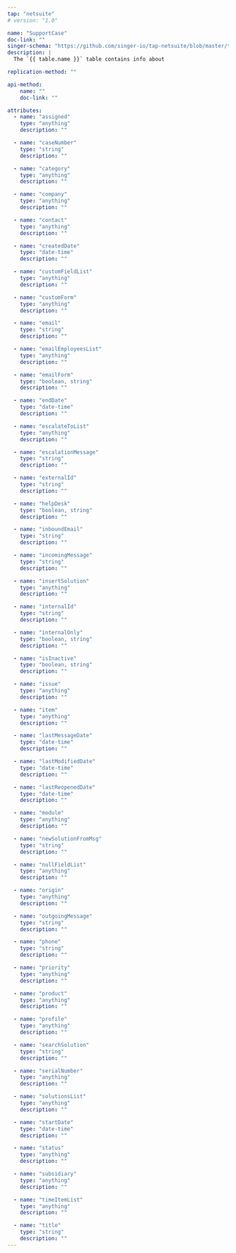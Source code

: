 ```yaml
---
tap: "netsuite"
# version: "1.0"

name: "SupportCase"
doc-link: ""
singer-schema: "https://github.com/singer-io/tap-netsuite/blob/master/tap_netsuite/schemas/SupportCase.json"
description: |
  The `{{ table.name }}` table contains info about 

replication-method: ""

api-method:
    name: ""
    doc-link: ""

attributes:
  - name: "assigned"
    type: "anything"
    description: ""

  - name: "caseNumber"
    type: "string"
    description: ""

  - name: "category"
    type: "anything"
    description: ""

  - name: "company"
    type: "anything"
    description: ""

  - name: "contact"
    type: "anything"
    description: ""

  - name: "createdDate"
    type: "date-time"
    description: ""

  - name: "customFieldList"
    type: "anything"
    description: ""

  - name: "customForm"
    type: "anything"
    description: ""

  - name: "email"
    type: "string"
    description: ""

  - name: "emailEmployeesList"
    type: "anything"
    description: ""

  - name: "emailForm"
    type: "boolean, string"
    description: ""

  - name: "endDate"
    type: "date-time"
    description: ""

  - name: "escalateToList"
    type: "anything"
    description: ""

  - name: "escalationMessage"
    type: "string"
    description: ""

  - name: "externalId"
    type: "string"
    description: ""

  - name: "helpDesk"
    type: "boolean, string"
    description: ""

  - name: "inboundEmail"
    type: "string"
    description: ""

  - name: "incomingMessage"
    type: "string"
    description: ""

  - name: "insertSolution"
    type: "anything"
    description: ""

  - name: "internalId"
    type: "string"
    description: ""

  - name: "internalOnly"
    type: "boolean, string"
    description: ""

  - name: "isInactive"
    type: "boolean, string"
    description: ""

  - name: "issue"
    type: "anything"
    description: ""

  - name: "item"
    type: "anything"
    description: ""

  - name: "lastMessageDate"
    type: "date-time"
    description: ""

  - name: "lastModifiedDate"
    type: "date-time"
    description: ""

  - name: "lastReopenedDate"
    type: "date-time"
    description: ""

  - name: "module"
    type: "anything"
    description: ""

  - name: "newSolutionFromMsg"
    type: "string"
    description: ""

  - name: "nullFieldList"
    type: "anything"
    description: ""

  - name: "origin"
    type: "anything"
    description: ""

  - name: "outgoingMessage"
    type: "string"
    description: ""

  - name: "phone"
    type: "string"
    description: ""

  - name: "priority"
    type: "anything"
    description: ""

  - name: "product"
    type: "anything"
    description: ""

  - name: "profile"
    type: "anything"
    description: ""

  - name: "searchSolution"
    type: "string"
    description: ""

  - name: "serialNumber"
    type: "anything"
    description: ""

  - name: "solutionsList"
    type: "anything"
    description: ""

  - name: "startDate"
    type: "date-time"
    description: ""

  - name: "status"
    type: "anything"
    description: ""

  - name: "subsidiary"
    type: "anything"
    description: ""

  - name: "timeItemList"
    type: "anything"
    description: ""

  - name: "title"
    type: "string"
    description: ""
---
```

